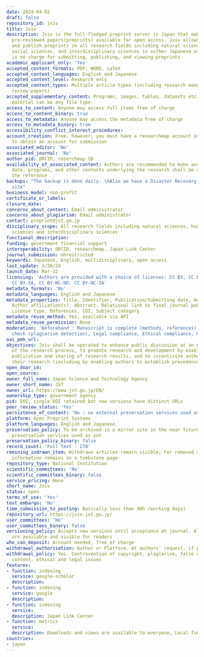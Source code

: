 ```yaml
---
date: 2024-04-02
draft: false
repository_id: jxiv
title: Jxiv
description: Jxiv is the full-fledged preprint server in Japan that makes unpublished,
  pre-reviewed papers(preprints) available for open access. Jxiv allows users to submit
  and publish preprints in all research fields including natural sciences, humanities,
  social sciences, and interdisciplinary sciences in either Japanese or English. There
  is no charge for submitting, publishing, and viewing preprints
academic_applicant_only: 'Yes'
accepted_content_formats: PDF, WORD, LaTeX
accepted_content_languages: English and Japanese
accepted_content_level: Research only
accepted_content_types: Multiple article types (including research manuscripts and
  review papers)
accepted_supplementary_content: Programs, images, tables, datasets etc. Supplementary
  material can be any file type.
access_to_content: Anyone may access full items free of charge
access_to_content_binary: true
access_to_metadata: Anyone may access the metadata free of charge
access_to_metadata_binary: true
accessibility_conflict_interest_procedures:
account_creation: Free, however, you must have a researchmap account or an ORCID account
  to obtain an account for submission
associated_editor: 'No'
associated_journal: 'No'
author_pid: ORCID, reserchmap ID
availability_of_associated_content: Authors are recommended to make available the
  data, programs, and other contents underlying the research shall be available for
  the reference
backups: "The backup is done daily. \nAlso we have a Disaster Recovery plan at separate
  site"
business_model: non-profit
certificate_or_labels:
closure_date:
concerns_about_content: Email administrator
concerns_about_plagiarism: Email administrator
contact: preprint@jst.go.jp
disciplinary_scope: All research fields including natural sciences, humanities, social
  sciences and interdisciplinary sciences
functional_description:
funding: government financial support
interoperability: ORCID, researchmap, Japan Link Center
journal_submission: Unrestricted
keywords: Japanese, English, multidisciplinary, open access
last_update: 3/20/24
launch_date: Mar-22
licensing: 'Authors are provided with a choice of licenses: CC BY, CC BY-NC, CC BY-ND,
  CC BY-SA, CC BY-NC-ND, CC BY-NC-SA'
metadata_formats: 'No'
metadata_languages: English and Japanese
metadata_properties: Title, Identifier, Publication/Submitting date, Author name(s),
  Author affiliation(s), Abstract, Relational link to final journal publication (DOI),
  License type, References, COI, Subject category
metadata_reuse_method: Yes, available via API
metadata_reuse_permission: None
moderation: 'Beforehand : Manuscript is complete (methods, references), Text similarity
  check (plagiarism detection), Legal compliance, Ethical compliance, Harm for Society'
oai_pmh_url:
objectives: Jxiv shall be operated to enhance public discussion at an early stage
  of the research process, to promote research and development by enabling the rapid
  publication and sharing of research results, and to incentivize authors to publish
  their research (including by enabling authors to establish precedence)
open_doar_id:
open_source:
owner_full_name: Japan Science and Technology Agency
owner_short_name: JST
owner_url: https://www.jst.go.jp/EN/
ownership_type: government agency
pid: DOI, single DOI retained but new versions have distinct URLs
peer_review_status: 'Yes'
persistence_of_content: 'No : no external preservation services used as yet'
platform: Open Preprint Systems
platform_languages: English and Japanese
preservation_policy: To be archived in a mirror site in the near future, no external
  preservation services used as yet
preservation_policy_binary: false
record_count: 'Full Text : 270'
remining_indrawn_item: Withdrawn articles remain visible; For removed articles, basic
  information remains on a tombstone page
repository_type: National Institution
scientific_committees: 'No'
scientific_committees_binary: false
service_pricing: None
short_name: Jxiv
status: open
terms_of_use: 'Yes'
text_embargo: 'No'
time_submission_to_posting: Basically less than 48h (working days)
repository_url: https://jxiv.jst.go.jp/
user_committees: 'No'
user_committees_binary: false
versioning_policy: Accepts new versions until acceptance at journal. All versions
  are available and visible for readers
who_can_deposit: Account needed, free of charge
withdrawal_authorisation: Author or Platform. At authors' request, if properly justified
withdrawal_policy: Yes. Contravention of copyright, plagiarism, false or inaccurate
  content, ethical and legal issues
features:
- function: indexing
  service: google-scholar
  description:
- function: indexing
  service: google
  description:
- function: indexing
  service:
  description: Japan Link Center
- function: metrics
  service:
  description: Downloads and views are available to everyone, Local function
countries:
- japan
---
```



